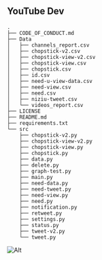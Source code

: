 ## YouTube Dev

```
.
├── CODE_OF_CONDUCT.md
├── Data
│   ├── channels_report.csv
│   ├── chopstick-v2.csv
│   ├── chopstick-view-v2.csv
│   ├── chopstick-view.csv
│   ├── chopstick.csv
│   ├── id.csv
│   ├── need-u-view-data.csv
│   ├── need-view.csv
│   ├── need.csv
│   ├── niziu-tweet.csv
│   └── videos_report.csv
├── LICENSE
├── README.md
├── requirements.txt
└── src
    ├── chopstick-v2.py
    ├── chopstick-view-v2.py
    ├── chopstick-view.py
    ├── chopstick.py
    ├── data.py
    ├── delete.py
    ├── graph-test.py
    ├── main.py
    ├── need-data.py
    ├── need-tweet.py
    ├── need-view.py
    ├── need.py
    ├── notification.py
    ├── retweet.py
    ├── settings.py
    ├── status.py
    ├── tweet-v2.py
    └── tweet.py
```

![Alt](https://repobeats.axiom.co/api/embed/e6566cf7565af1ce363bad3afb53140b17e369e1.svg "Repobeats analytics image")

